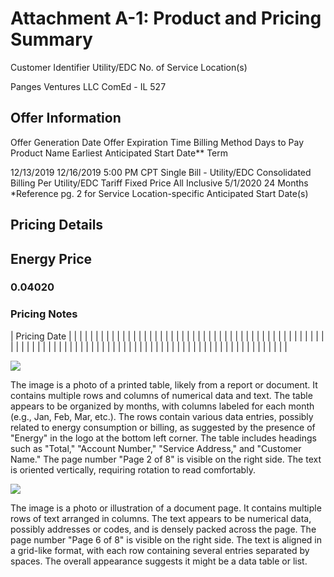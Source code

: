 # Attachment A-1: Product and Pricing Summary 

Customer Identifier
Utility/EDC
No. of Service Location(s)

Panges Ventures LLC
ComEd - IL
527

## Offer Information

Offer Generation Date
Offer Expiration Time
Billing Method
Days to Pay
Product Name
Earliest Anticipated Start Date**
Term

12/13/2019
12/16/2019 5:00 PM CPT
Single Bill - Utility/EDC Consolidated Billing
Per Utility/EDC Tariff
Fixed Price All Inclusive
$5 / 1 / 2020$
24 Months
*Reference pg. 2 for Service Location-specific Anticipated Start Date(s)

## Pricing Details

## Energy Price

### 0.04020

### Pricing Notes

| Pricing Date |  |  |  |  |  |  |  |  |  |  |  |  |  |  |  |  |  |  |  |  |  |  |  |  |  |  |  |  |  |  |  |  |  |  |  |  |  |  |  |  |  |  |  |  |  |  |  |  |  |  |  |  |  |  |  |  |  |  |  |  |  |  |  |  |  |  |  |  |  |  |  |  |  |  |  |  |  |  |  |  |  |  |  |  |  |  |  |  |  |  |  |  |  |  |  |  |  |  |  | 

![](images/img-0.jpeg)

The image is a photo of a printed table, likely from a report or document. It contains multiple rows and columns of numerical data and text. The table appears to be organized by months, with columns labeled for each month (e.g., Jan, Feb, Mar, etc.). The rows contain various data entries, possibly related to energy consumption or billing, as suggested by the presence of "Energy" in the logo at the bottom left corner. The table includes headings such as "Total," "Account Number," "Service Address," and "Customer Name." The page number "Page 2 of 8" is visible on the right side. The text is oriented vertically, requiring rotation to read comfortably.










![](images/img-1.jpeg)

The image is a photo or illustration of a document page. It contains multiple rows of text arranged in columns. The text appears to be numerical data, possibly addresses or codes, and is densely packed across the page. The page number "Page 6 of 8" is visible on the right side. The text is aligned in a grid-like format, with each row containing several entries separated by spaces. The overall appearance suggests it might be a data table or list.






